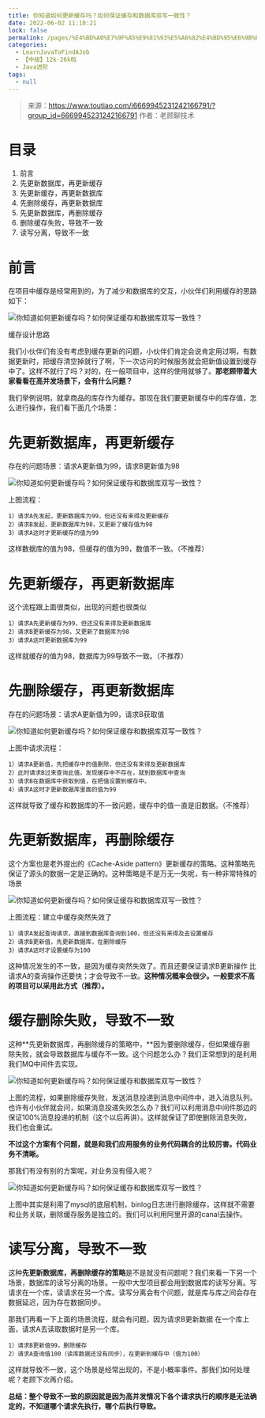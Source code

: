 ```yaml
---
title: 你知道如何更新缓存吗？如何保证缓存和数据库双写一致性？
date: 2022-06-02 11:18:21
lock: false
permalink: /pages/%E4%BD%A0%E7%9F%A5%E9%81%93%E5%A6%82%E4%BD%95%E6%9B%B4%E6%96%B0%E7%BC%93%E5%AD%98%E5%90%97%EF%BC%9F%E5%A6%82%E4%BD%95%E4%BF%9D%E8%AF%81%E7%BC%93%E5%AD%98%E5%92%8C%E6%95%B0%E6%8D%AE%E5%BA%93%E5%8F%8C%E5%86%99%E4%B8%80%E8%87%B4%E6%80%A7%EF%BC%9F
categories: 
  - LearnJavaToFindAJob
  - 【中级】12k-26k档
  - Java进阶
tags: 
  - null
---
```



> 来源：https://www.toutiao.com/i6669945231242166791/?group_id=6669945231242166791
> 作者：老顾聊技术

# 目录

1. 前言
2. 先更新数据库，再更新缓存
3. 先更新缓存，再更新数据库
4. 先删除缓存，再更新数据库
5. 先更新数据库，再删除缓存
6. 删除缓存失败，导致不一致
7. 读写分离，导致不一致

# 前言

在项目中缓存是经常用到的，为了减少和数据库的交互，小伙伴们利用缓存的思路如下：

![你知道如何更新缓存吗？如何保证缓存和数据库双写一致性？](https://p3-tt.byteimg.com/origin/pgc-image/c7adc4a4b9b745c0ae541bf87a51dd85?from=pc)

缓存设计思路

我们小伙伴们有没有考虑到缓存更新的问题，小伙伴们肯定会说肯定用过啊，有数据更新时，把缓存清空掉就行了啊，下一次访问的时候服务就会把新值设置到缓存中了。这样不就行了吗？对的，在一般项目中，这样的使用就够了。**那老顾带着大家看看在高并发场景下，会有什么问题？**

我们举例说明，就拿商品的库存作为缓存。那现在我们要更新缓存中的库存值，怎么进行操作，我们看下面几个场景：

# 先更新数据库，再更新缓存

存在的问题场景：请求A更新值为99，请求B更新值为98

![你知道如何更新缓存吗？如何保证缓存和数据库双写一致性？](https://p3-tt.byteimg.com/origin/pgc-image/1780b0e99f824d439cb7e5f16580a1b9?from=pc)



上图流程：

```
1）请求A先发起，更新数据库为99，但还没有来得及更新缓存
2）请求B发起，更新数据库为98，又更新了缓存值为98
3）请求A这时才更新缓存的值为99
```

这样数据库的值为98，但缓存的值为99，数值不一致。（不推荐）

# 先更新缓存，再更新数据库

这个流程跟上面很类似，出现的问题也很类似

```
1）请求A先更新缓存为99，但还没有来得及更新数据库
2）请求B更新缓存为98，又更新了数据库为98
3）请求A这时更新数据库为99
```

这样就缓存的值为98，数据库为99导致不一致。（不推荐）

# 先删除缓存，再更新数据库

存在的问题场景：请求A更新值为99，请求B获取值

![你知道如何更新缓存吗？如何保证缓存和数据库双写一致性？](https://p3-tt.byteimg.com/origin/pgc-image/a02fe5faa5ee44dda29fca239844089e?from=pc)



上图中请求流程：

```
1）请求A更新值，先把缓存中的值删除，但还没有来得及更新数据库
2）此时请求B过来查询此值，发现缓存中不存在，就到数据库中查询
3）请求B在数据库中获取到值，在把值设置到缓存中。
4）请求A这时才更新数据库里面的值为99
```

这样就导致了缓存和数据库的不一致问题，缓存中的值一直是旧数据。（不推荐）

# 先更新数据库，再删除缓存

这个方案也是老外提出的《Cache-Aside pattern》更新缓存的策略。这种策略先保证了源头的数据一定是正确的。这种策略是不是万无一失呢，有一种非常特殊的场景

![你知道如何更新缓存吗？如何保证缓存和数据库双写一致性？](https://p3-tt.byteimg.com/origin/pgc-image/346aa9c195194c879292d83c963bdd14?from=pc)



上图流程：建立中缓存突然失效了

```
1）请求A发起查询请求，直接到数据库查询到100，但还没有来得及去设置缓存
2）请求B更新值，先更新数据库，在删除缓存
3）请求A这时才设置缓存为100
```

这种情况发生的不一致，是因为缓存突然失效了。而且还要保证请求B更新操作 比 请求A的查询操作还要快；才会导致不一致。**这种情况概率会很少。一般要求不高的项目可以采用此方式（推荐）。**

# 缓存删除失败，导致不一致

这种**先更新数据库，再删除缓存的策略中，**因为要删除缓存，但如果缓存删除失败，就会导致数据库与缓存不一致。这个问题怎么办？我们正常想到的是利用我们MQ中间件去实现。

![你知道如何更新缓存吗？如何保证缓存和数据库双写一致性？](https://p1-tt.byteimg.com/origin/pgc-image/caf14923aece4c83b2d626d173530630?from=pc)



上图的流程，如果删除缓存失败，发送消息投递到消息中间件中，进入消息队列。也许有小伙伴就会问，如果消息投递失败怎么办？我们可以利用消息中间件那边的保证100%消息投递的机制（这个以后再讲）。这样就保证了即使删除消息失败，我们也会重试。

**不过这个方案有个问题，就是和我们应用服务的业务代码耦合的比较厉害。代码业务不清晰。**

那我们有没有别的方案呢，对业务没有侵入呢？

![你知道如何更新缓存吗？如何保证缓存和数据库双写一致性？](https://p3-tt.byteimg.com/origin/pgc-image/d30a910508504cf1b9563e328c79e9bf?from=pc)



上图中其实是利用了mysql的底层机制，binlog日志进行删除缓存，这样就不需要和业务关联，删除缓存服务是独立的。我们可以利用阿里开源的canal去操作。

# 读写分离，导致不一致

这种**先更新数据库，再删除缓存的策略**是不是就没有问题呢？我们来看一下另一个场景，数据库的读写分离的场景。一般中大型项目都会用到数据库的读写分离。写请求在一个库，读请求在另一个库。读写分离会有个问题，就是库与库之间会存在数据延迟，因为存在数据同步。

那我们再看一下上面的场景流程，就会有问题，因为请求B更新数据 在一个库上面，请求A去读取数据时是另一个库。

```
1）请求B更新值99，删除缓存
2）请求A查询值100（读库数据还没有同步），在更新到缓存中（值为100）
```

这样就导致不一致，这个场景是经常出现的，不是小概率事件。那我们如何处理呢？老顾下次再介绍。

**总结：整个导致不一致的原因就是因为高并发情况下各个请求执行的顺序是无法确定的，不知道哪个请求先执行，哪个后执行导致。**